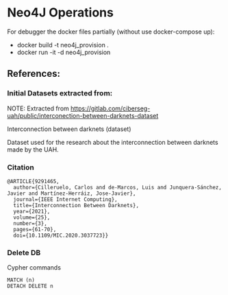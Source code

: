 # Neo4J Operations

For debugger the docker files partially (without use docker-compose up):
*   docker build -t neo4j_provision .
*   docker run -it -d neo4j_provision

## References:
### Initial Datasets extracted from:
NOTE: Extracted from https://gitlab.com/ciberseg-uah/public/interconection-between-darknets-dataset

Interconnection between darknets (dataset)

Dataset used for the research about the interconnection between darknets made by the UAH.

### Citation

```
@ARTICLE{9291465,
  author={Cilleruelo, Carlos and de-Marcos, Luis and Junquera-Sánchez, Javier and Martínez-Herráiz, Jose-Javier},
  journal={IEEE Internet Computing}, 
  title={Interconnection Between Darknets}, 
  year={2021},
  volume={25},
  number={3},
  pages={61-70},
  doi={10.1109/MIC.2020.3037723}}
```

### Delete DB
Cypher commands

```
MATCH (n)
DETACH DELETE n
```
